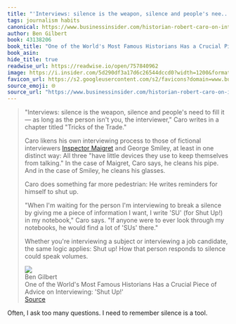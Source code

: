 ```yaml
---
title: "'Interviews: silence is the weapon, silence and people's nee..."
tags: journalism habits
canonical: https://www.businessinsider.com/historian-robert-caro-on-interviewing-2019-7?op=1
author: Ben Gilbert
book: 43138206
book_title: "One of the World's Most Famous Historians Has a Crucial Piece of Advice on Interviewing: 'Shut Up!'"
book_asin: 
hide_title: true
readwise_url: https://readwise.io/open/757840962
image: https://i.insider.com/5d290df3a17d6c26544dccd0?width=1200&format=jpeg
favicon_url: https://s2.googleusercontent.com/s2/favicons?domain=www.businessinsider.com
source_emoji: 🌐
source_url: "https://www.businessinsider.com/historian-robert-caro-on-interviewing-2019-7?op=1#:~:text=%22Interviews%3A%20silence%20is,could%20speak%20volumes."
---
```


> "Interviews: silence is the weapon, silence and people's need to fill it — as long as the person isn't you, the interviewer," Caro writes in a chapter titled "Tricks of the Trade."
> 
> Caro likens his own interviewing process to those of fictional interviewers [Inspector Maigret](https://en.wikipedia.org/wiki/Jules_Maigret) and George Smiley, at least in one distinct way: All three "have little devices they use to keep themselves from talking." In the case of Maigret, Caro says, he cleans his pipe. And in the case of Smiley, he cleans his glasses.
> 
> Caro does something far more pedestrian: He writes reminders for himself to shut up.
> 
> "When I'm waiting for the person I'm interviewing to break a silence by giving me a piece of information I want, I write 'SU' (for Shut Up!) in my notebook," Caro says. "If anyone were to ever look through my notebooks, he would find a lot of 'SUs' there."
> 
> Whether you're interviewing a subject or interviewing a job candidate, the same logic applies: Shut up! How that person responds to silence could speak volumes.
> <div class="quoteback-footer"><div class="quoteback-avatar"><img class="mini-favicon" src="https://s2.googleusercontent.com/s2/favicons?domain=www.businessinsider.com"></div><div class="quoteback-metadata"><div class="metadata-inner"><span style="display:none">FROM:</span><div aria-label="Ben Gilbert" class="quoteback-author"> Ben Gilbert</div><div aria-label="One of the World's Most Famous Historians Has a Crucial Piece of Advice on Interviewing: 'Shut Up!'" class="quoteback-title"> One of the World's Most Famous Historians Has a Crucial Piece of Advice on Interviewing: 'Shut Up!'</div></div></div><div class="quoteback-backlink"><a target="_blank" aria-label="go to the full text of this quotation" rel="noopener" href="https://www.businessinsider.com/historian-robert-caro-on-interviewing-2019-7?op=1#:~:text=%22Interviews%3A%20silence%20is,could%20speak%20volumes." class="quoteback-arrow"> Source</a></div></div>

Often, I ask too many questions. I need to remember silence is a tool.